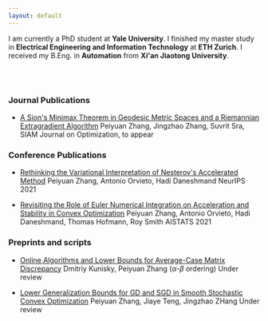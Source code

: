 ```yaml
---
layout: default
---
```


I am currently a PhD student at **Yale University**. I finished my master study in **Electrical Engineering and Information Technology** at **ETH Zurich**.  I received my B.Eng. in **Automation** from **Xi'an Jiaotong University**. 



<br/><br/>
### Journal Publications
* [A Sion's Minimax Theorem in Geodesic Metric Spaces and a Riemannian Extragradient Algorithm](https://arxiv.org/abs/2202.06950)
  Peiyuan Zhang, Jingzhao Zhang, Suvrit Sra,
  SIAM Journal on Optimization, to appear

### Conference Publications
* [Rethinking the Variational Interpretation of Nesterov's Accelerated Method](https://arxiv.org/abs/2107.05040)
  Peiyuan Zhang, Antonio Orvieto, Hadi Daneshmand
  NeurIPS 2021
  
* [Revisiting the Role of Euler Numerical Integration on Acceleration and Stability in Convex Optimization](https://arxiv.org/abs/2102.11537)
  Peiyuan Zhang, Antonio Orvieto, Hadi Daneshmand, Thomas Hofmann, Roy Smith
  AISTATS 2021 
  
### Preprints and scripts
* [Online Algorithms and Lower Bounds for Average-Case Matrix Discrepancy](https://arxiv.org/abs/2307.10055)
  Dmitriy Kunisky, Peiyuan Zhang ($\alpha$-$\beta$ ordering)
  Under review
 
* [Lower Generalization Bounds for GD and SGD in Smooth Stochastic Convex Optimization](https://arxiv.org/abs/2303.10758)
  Peiyuan Zhang, Jiaye Teng, Jingzhao ZHang
  Under review


